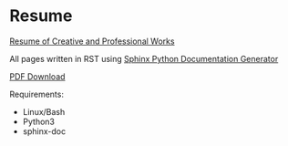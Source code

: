 # Resume
[Resume of Creative and Professional Works](https://awbored.github.io/Resume/)

All pages written in RST using [Sphinx Python Documentation Generator](https://www.sphinx-doc.org/)

[PDF Download](https://github.com/awbored/Resume/blob/main/resume/Resume.pdf)

Requirements:
  - Linux/Bash
  - Python3
  - sphinx-doc
